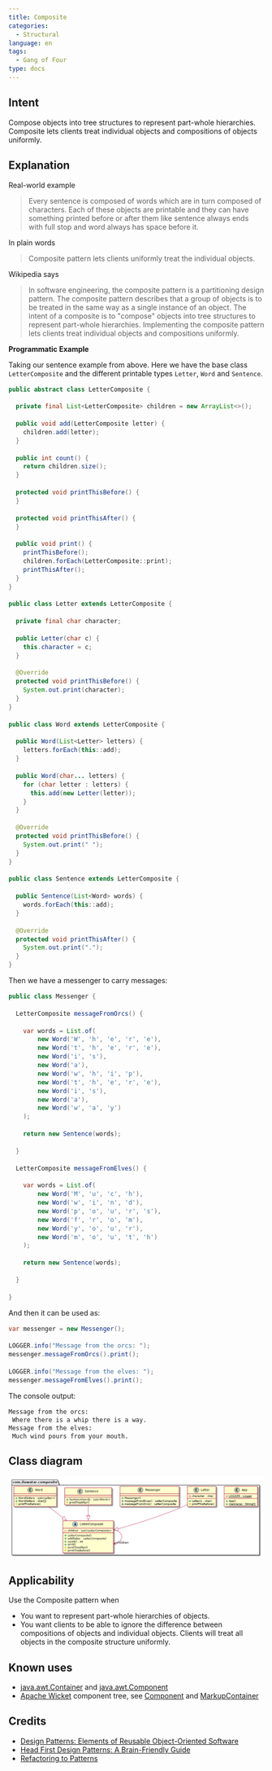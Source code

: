 ```yaml
---
title: Composite
categories:
  - Structural
language: en
tags:
  - Gang of Four
type: docs
---
```


## Intent

Compose objects into tree structures to represent part-whole hierarchies. Composite lets clients 
treat individual objects and compositions of objects uniformly.

## Explanation

Real-world example

> Every sentence is composed of words which are in turn composed of characters. Each of these 
> objects are printable and they can have something printed before or after them like sentence 
> always ends with full stop and word always has space before it.

In plain words

> Composite pattern lets clients uniformly treat the individual objects.

Wikipedia says

> In software engineering, the composite pattern is a partitioning design pattern. The composite 
> pattern describes that a group of objects is to be treated in the same way as a single instance of 
> an object. The intent of a composite is to "compose" objects into tree structures to represent 
> part-whole hierarchies. Implementing the composite pattern lets clients treat individual objects 
> and compositions uniformly.

**Programmatic Example**

Taking our sentence example from above. Here we have the base class `LetterComposite` and the 
different printable types `Letter`, `Word` and `Sentence`. 

```java
public abstract class LetterComposite {

  private final List<LetterComposite> children = new ArrayList<>();

  public void add(LetterComposite letter) {
    children.add(letter);
  }

  public int count() {
    return children.size();
  }

  protected void printThisBefore() {
  }

  protected void printThisAfter() {
  }

  public void print() {
    printThisBefore();
    children.forEach(LetterComposite::print);
    printThisAfter();
  }
}

public class Letter extends LetterComposite {

  private final char character;

  public Letter(char c) {
    this.character = c;
  }

  @Override
  protected void printThisBefore() {
    System.out.print(character);
  }
}

public class Word extends LetterComposite {

  public Word(List<Letter> letters) {
    letters.forEach(this::add);
  }

  public Word(char... letters) {
    for (char letter : letters) {
      this.add(new Letter(letter));
    }
  }

  @Override
  protected void printThisBefore() {
    System.out.print(" ");
  }
}

public class Sentence extends LetterComposite {

  public Sentence(List<Word> words) {
    words.forEach(this::add);
  }

  @Override
  protected void printThisAfter() {
    System.out.print(".");
  }
}
```

Then we have a messenger to carry messages:

```java
public class Messenger {

  LetterComposite messageFromOrcs() {

    var words = List.of(
        new Word('W', 'h', 'e', 'r', 'e'),
        new Word('t', 'h', 'e', 'r', 'e'),
        new Word('i', 's'),
        new Word('a'),
        new Word('w', 'h', 'i', 'p'),
        new Word('t', 'h', 'e', 'r', 'e'),
        new Word('i', 's'),
        new Word('a'),
        new Word('w', 'a', 'y')
    );

    return new Sentence(words);

  }

  LetterComposite messageFromElves() {

    var words = List.of(
        new Word('M', 'u', 'c', 'h'),
        new Word('w', 'i', 'n', 'd'),
        new Word('p', 'o', 'u', 'r', 's'),
        new Word('f', 'r', 'o', 'm'),
        new Word('y', 'o', 'u', 'r'),
        new Word('m', 'o', 'u', 't', 'h')
    );

    return new Sentence(words);

  }

}
```

And then it can be used as:

```java
var messenger = new Messenger();

LOGGER.info("Message from the orcs: ");
messenger.messageFromOrcs().print();

LOGGER.info("Message from the elves: ");
messenger.messageFromElves().print();
```

The console output:

```
Message from the orcs: 
 Where there is a whip there is a way.
Message from the elves: 
 Much wind pours from your mouth.
```

## Class diagram

![alt text](etc/composite.urm.png "Composite class diagram")

## Applicability

Use the Composite pattern when

* You want to represent part-whole hierarchies of objects.
* You want clients to be able to ignore the difference between compositions of objects and 
individual objects. Clients will treat all objects in the composite structure uniformly.

## Known uses

* [java.awt.Container](http://docs.oracle.com/javase/8/docs/api/java/awt/Container.html) and [java.awt.Component](http://docs.oracle.com/javase/8/docs/api/java/awt/Component.html)
* [Apache Wicket](https://github.com/apache/wicket) component tree, see [Component](https://github.com/apache/wicket/blob/91e154702ab1ff3481ef6cbb04c6044814b7e130/wicket-core/src/main/java/org/apache/wicket/Component.java) and [MarkupContainer](https://github.com/apache/wicket/blob/b60ec64d0b50a611a9549809c9ab216f0ffa3ae3/wicket-core/src/main/java/org/apache/wicket/MarkupContainer.java)

## Credits

* [Design Patterns: Elements of Reusable Object-Oriented Software](https://www.amazon.com/gp/product/0201633612/ref=as_li_tl?ie=UTF8&camp=1789&creative=9325&creativeASIN=0201633612&linkCode=as2&tag=javadesignpat-20&linkId=675d49790ce11db99d90bde47f1aeb59)
* [Head First Design Patterns: A Brain-Friendly Guide](https://www.amazon.com/gp/product/0596007124/ref=as_li_tl?ie=UTF8&camp=1789&creative=9325&creativeASIN=0596007124&linkCode=as2&tag=javadesignpat-20&linkId=6b8b6eea86021af6c8e3cd3fc382cb5b)
* [Refactoring to Patterns](https://www.amazon.com/gp/product/0321213351/ref=as_li_tl?ie=UTF8&camp=1789&creative=9325&creativeASIN=0321213351&linkCode=as2&tag=javadesignpat-20&linkId=2a76fcb387234bc71b1c61150b3cc3a7)

